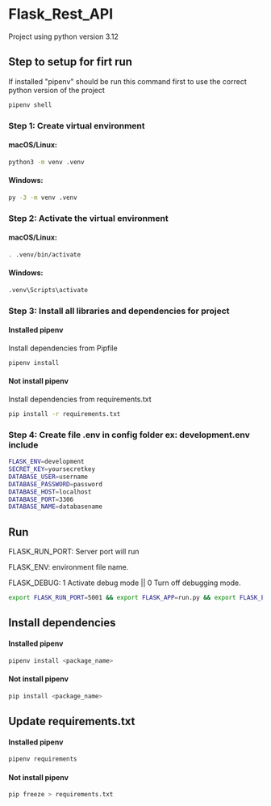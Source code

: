 # Flask_Rest_API

Project using python version 3.12

## Step to setup for firt run

If installed "pipenv" should be run this command first to use the correct python version of the project

```sh
pipenv shell
```

### Step 1: Create virtual environment

#### macOS/Linux:

```sh
python3 -m venv .venv
```

#### Windows:

```sh
py -3 -m venv .venv
```

### Step 2: Activate the virtual environment

#### macOS/Linux:

```sh
. .venv/bin/activate
```

#### Windows:

```sh
.venv\Scripts\activate
```

### Step 3: Install all libraries and dependencies for project

#### Installed pipenv

Install dependencies from Pipfile

```sh
pipenv install
```

#### Not install pipenv

Install dependencies from requirements.txt

```sh
pip install -r requirements.txt
```

### Step 4: Create file .env in config folder ex: development.env include

```sh
FLASK_ENV=development
SECRET_KEY=yoursecretkey
DATABASE_USER=username
DATABASE_PASSWORD=password
DATABASE_HOST=localhost
DATABASE_PORT=3306
DATABASE_NAME=databasename
```

## Run

FLASK_RUN_PORT: Server port will run

FLASK_ENV: environment file name.

FLASK_DEBUG: 1 Activate debug mode || 0 Turn off debugging mode.

```sh
export FLASK_RUN_PORT=5001 && export FLASK_APP=run.py && export FLASK_ENV=development && export FLASK_DEBUG=1 && flask run
```

## Install dependencies

#### Installed pipenv

```sh
pipenv install <package_name>
```

#### Not install pipenv

```sh
pip install <package_name>
```

## Update requirements.txt

#### Installed pipenv

```sh
pipenv requirements
```

#### Not install pipenv

```sh
pip freeze > requirements.txt
```
